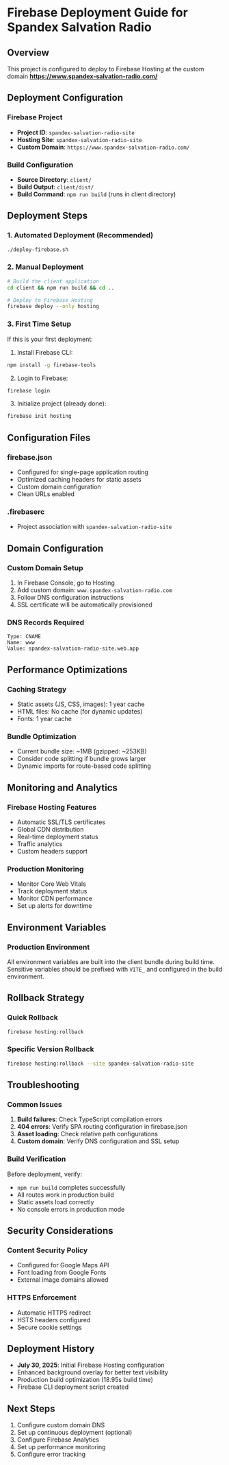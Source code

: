 # Firebase Deployment Guide for Spandex Salvation Radio

## Overview
This project is configured to deploy to Firebase Hosting at the custom domain **https://www.spandex-salvation-radio.com/**

## Deployment Configuration

### Firebase Project
- **Project ID**: `spandex-salvation-radio-site`
- **Hosting Site**: `spandex-salvation-radio-site`
- **Custom Domain**: `https://www.spandex-salvation-radio.com/`

### Build Configuration
- **Source Directory**: `client/`
- **Build Output**: `client/dist/`
- **Build Command**: `npm run build` (runs in client directory)

## Deployment Steps

### 1. Automated Deployment (Recommended)
```bash
./deploy-firebase.sh
```

### 2. Manual Deployment
```bash
# Build the client application
cd client && npm run build && cd ..

# Deploy to Firebase Hosting
firebase deploy --only hosting
```

### 3. First Time Setup
If this is your first deployment:

1. Install Firebase CLI:
```bash
npm install -g firebase-tools
```

2. Login to Firebase:
```bash
firebase login
```

3. Initialize project (already done):
```bash
firebase init hosting
```

## Configuration Files

### firebase.json
- Configured for single-page application routing
- Optimized caching headers for static assets
- Custom domain configuration
- Clean URLs enabled

### .firebaserc
- Project association with `spandex-salvation-radio-site`

## Domain Configuration

### Custom Domain Setup
1. In Firebase Console, go to Hosting
2. Add custom domain: `www.spandex-salvation-radio.com`
3. Follow DNS configuration instructions
4. SSL certificate will be automatically provisioned

### DNS Records Required
```
Type: CNAME
Name: www
Value: spandex-salvation-radio-site.web.app
```

## Performance Optimizations

### Caching Strategy
- Static assets (JS, CSS, images): 1 year cache
- HTML files: No cache (for dynamic updates)
- Fonts: 1 year cache

### Bundle Optimization
- Current bundle size: ~1MB (gzipped: ~253KB)
- Consider code splitting if bundle grows larger
- Dynamic imports for route-based code splitting

## Monitoring and Analytics

### Firebase Hosting Features
- Automatic SSL/TLS certificates
- Global CDN distribution
- Real-time deployment status
- Traffic analytics
- Custom headers support

### Production Monitoring
- Monitor Core Web Vitals
- Track deployment status
- Monitor CDN performance
- Set up alerts for downtime

## Environment Variables

### Production Environment
All environment variables are built into the client bundle during build time.
Sensitive variables should be prefixed with `VITE_` and configured in the build environment.

## Rollback Strategy

### Quick Rollback
```bash
firebase hosting:rollback
```

### Specific Version Rollback
```bash
firebase hosting:rollback --site spandex-salvation-radio-site
```

## Troubleshooting

### Common Issues
1. **Build failures**: Check TypeScript compilation errors
2. **404 errors**: Verify SPA routing configuration in firebase.json
3. **Asset loading**: Check relative path configurations
4. **Custom domain**: Verify DNS configuration and SSL setup

### Build Verification
Before deployment, verify:
- `npm run build` completes successfully
- All routes work in production build
- Static assets load correctly
- No console errors in production mode

## Security Considerations

### Content Security Policy
- Configured for Google Maps API
- Font loading from Google Fonts
- External image domains allowed

### HTTPS Enforcement
- Automatic HTTPS redirect
- HSTS headers configured
- Secure cookie settings

## Deployment History
- **July 30, 2025**: Initial Firebase Hosting configuration
- Enhanced background overlay for better text visibility
- Production build optimization (18.95s build time)
- Firebase CLI deployment script created

## Next Steps
1. Configure custom domain DNS
2. Set up continuous deployment (optional)
3. Configure Firebase Analytics
4. Set up performance monitoring
5. Configure error tracking
